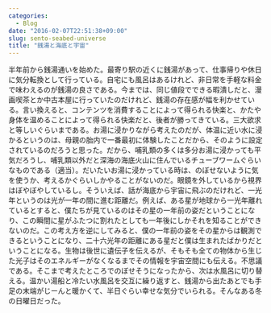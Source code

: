 ```yaml
---
categories:
  - Blog
date: "2016-02-07T22:51:38+09:00"
slug: sento-seabed-universe
title: "銭湯と海底と宇宙"
---
```


半年前から銭湯通いを始めた。最寄り駅の近くに銭湯があって、仕事帰りや休日に気分転換として行っている。自宅にも風呂はあるけれど、非日常を手軽な料金で味わえるのが銭湯の良さである。今までは、同じ値段でできる暇潰しだと、漫画喫茶とか中古本屋に行っていたのだけれど、銭湯の存在感が幅を利かせている。言い換えると、コンテンツを消費することによって得られる快楽と、かたや身体を温めることによって得られる快楽だと、後者が勝ってきている。三大欲求と等しいぐらいまである。お湯に浸かりながら考えたのだが、体温に近い水に浸かるというのは、母親の胎内で一番最初に体験したことだから、そのように設定されているのだろうと思った。だから、哺乳類の多くは多分お湯に浸かっても平気だろうし、哺乳類以外だと深海の海底火山に住んでいるチューブワームぐらいなものである（適当）。だいたいお湯に浸かっている時は、のぼせないように気を使うか、考えるかぐらいしかやることがないのだ。眼鏡を外しているから視界はぼやぼやしているし。そういえば、話が海底から宇宙に飛ぶのだけれど、一光年というのは光が一年の間に進む距離だ。例えば、ある星が地球から一光年離れているとすると、僕たちが見ているのはその星の一年前の姿だということになり、この瞬間に星がふたつに割れたとしても一年後にしかそれを知ることができないのだ。この考え方を逆にしてみると、僕の一年前の姿をその星からは観測できるということになり、二十六光年の距離にある星だと僕は生まれたばかりだということになる。生物は後世に遺伝子を伝えるが、そもそも全ての物体から生じた光子はそのエネルギーがなくなるまでその情報を宇宙空間にも伝える。不思議である。そこまで考えたところでのぼせそうになったから、次は水風呂に切り替える。温かい湯船と冷たい水風呂を交互に繰り返すと、銭湯から出たあとでも手足の末端がじーんと暖かくて、半日ぐらい幸せな気分でいられる。そんなある冬の日曜日だった。
